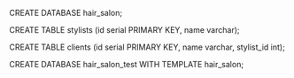 CREATE DATABASE hair_salon;

CREATE TABLE stylists (id serial PRIMARY KEY, name varchar);

CREATE TABLE clients (id serial PRIMARY KEY, name varchar, stylist_id int);

CREATE DATABASE hair_salon_test WITH TEMPLATE hair_salon;
